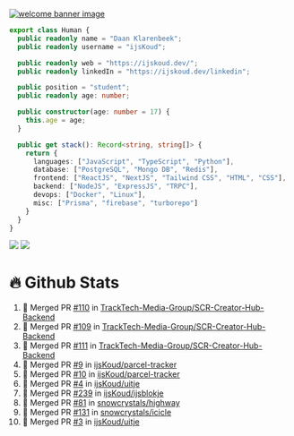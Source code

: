 <a href="https://ijskoud.dev/"><img src="https://cdn.ijskoud.dev/files/mQUav6p0z3By.jpg" alt="welcome banner image" /></a>

```ts
export class Human {
  public readonly name = "Daan Klarenbeek";
  public readonly username = "ijsKoud";

  public readonly web = "https://ijskoud.dev/";
  public readonly linkedIn = "https://ijskoud.dev/linkedin";

  public position = "student";
  public readonly age: number;

  public constructor(age: number = 17) {
    this.age = age;
  }

  public get stack(): Record<string, string[]> {
    return {
      languages: ["JavaScript", "TypeScript", "Python"],
      database: ["PostgreSQL", "Mongo DB", "Redis"],
      frontend: ["ReactJS", "NextJS", "Tailwind CSS", "HTML", "CSS"],
      backend: ["NodeJS", "ExpressJS", "TRPC"],
      devops: ["Docker", "Linux"],
      misc: ["Prisma", "firebase", "turborepo"]
    }
  }
}
```

<div>
  <img src="https://github-readme-stats.vercel.app/api/top-langs?username=ijsKoud&cache_seconds=1800&layout=compact&hide_border=true&hide_rank=true&show_icons=true&theme=dark&title_color=ffffff&hide_border=true&locale=en" />
  <img src="https://github-readme-stats.vercel.app/api?username=ijsKoud&cache_seconds=1800&hide_border=true&hide_rank=true&show_icons=true&theme=dark&title_color=ffffff&hide_border=true&locale=en">
</div>


# 🔥 Github Stats


<!--START_SECTION:activity-->
1. 🎉 Merged PR [#110](https://github.com/TrackTech-Media-Group/SCR-Creator-Hub-Backend/pull/110) in [TrackTech-Media-Group/SCR-Creator-Hub-Backend](https://github.com/TrackTech-Media-Group/SCR-Creator-Hub-Backend)
2. 🎉 Merged PR [#109](https://github.com/TrackTech-Media-Group/SCR-Creator-Hub-Backend/pull/109) in [TrackTech-Media-Group/SCR-Creator-Hub-Backend](https://github.com/TrackTech-Media-Group/SCR-Creator-Hub-Backend)
3. 🎉 Merged PR [#111](https://github.com/TrackTech-Media-Group/SCR-Creator-Hub-Backend/pull/111) in [TrackTech-Media-Group/SCR-Creator-Hub-Backend](https://github.com/TrackTech-Media-Group/SCR-Creator-Hub-Backend)
4. 🎉 Merged PR [#9](https://github.com/ijsKoud/parcel-tracker/pull/9) in [ijsKoud/parcel-tracker](https://github.com/ijsKoud/parcel-tracker)
5. 🎉 Merged PR [#10](https://github.com/ijsKoud/parcel-tracker/pull/10) in [ijsKoud/parcel-tracker](https://github.com/ijsKoud/parcel-tracker)
6. 🎉 Merged PR [#4](https://github.com/ijsKoud/uitje/pull/4) in [ijsKoud/uitje](https://github.com/ijsKoud/uitje)
7. 🎉 Merged PR [#239](https://github.com/ijsKoud/ijsblokje/pull/239) in [ijsKoud/ijsblokje](https://github.com/ijsKoud/ijsblokje)
8. 🎉 Merged PR [#81](https://github.com/snowcrystals/highway/pull/81) in [snowcrystals/highway](https://github.com/snowcrystals/highway)
9. 🎉 Merged PR [#131](https://github.com/snowcrystals/icicle/pull/131) in [snowcrystals/icicle](https://github.com/snowcrystals/icicle)
10. 🎉 Merged PR [#3](https://github.com/ijsKoud/uitje/pull/3) in [ijsKoud/uitje](https://github.com/ijsKoud/uitje)
<!--END_SECTION:activity-->

<h1 align="center" style="display:none;"></h1>
